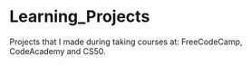 # Learning_Projects
Projects that I made during taking courses at: FreeCodeCamp, CodeAcademy and CS50.
